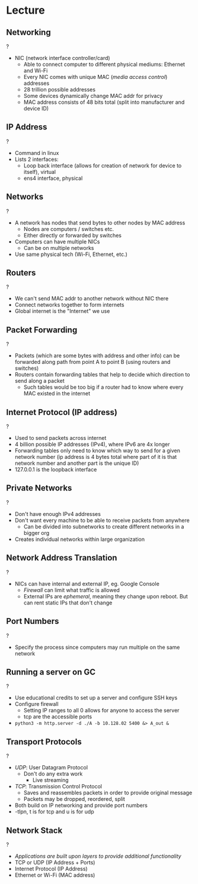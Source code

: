 # Lecture

## Networking
?
- NIC (network interface controller/card)
	- Able to connect computer to different physical mediums: Ethernet and Wi-Fi
	- Every NIC comes with unique MAC (*media access control*) addresses
	- 28 trillion possible addresses
	- Some devices dynamically change MAC addr for privacy
	- MAC address consists of 48 bits total (split into manufacturer and device ID)
<!--SR:!2025-10-11,15,290-->

## IP Address
?
- Command in linux
- Lists 2 interfaces:
	- Loop back interface (allows for creation of network for device to itself), virtual
	- ens4 interface, physical
<!--SR:!2025-09-30,4,272--> 

## Networks
?
- A network has nodes that send bytes to other nodes by MAC address
	- Nodes are computers / switches etc.
	- Either directly or forwarded by switches
- Computers can have multiple NICs
	- Can be on multiple networks
- Use same physical tech (Wi-Fi, Ethernet, etc.)
<!--SR:!2025-09-30,4,272-->

## Routers
?
- We can't send MAC addr to another network without NIC there
- Connect networks together to form internets
- Global internet is the "Internet" we use
<!--SR:!2025-09-30,4,272-->

## Packet Forwarding
?
- Packets (which are some bytes with address and other info) can be forwarded along path from point A to point B (using routers and switches)
- Routers contain forwarding tables that help to decide which direction to send along a packet
	- Such tables would be too big if a router had to know where every MAC existed in the internet
<!--SR:!2025-09-30,4,272-->

## Internet Protocol (IP address)
?
- Used to send packets across internet
- 4 billion possible IP addresses (IPv4), where IPv6 are 4x longer
- Forwarding tables only need to know which way to send for a given network number (ip address is 4 bytes total where part of it is that network number and another part is the unique ID)
- 127.0.0.1 is the loopback interface
<!--SR:!2025-09-30,4,272-->

## Private Networks
?
- Don't have enough IPv4 addresses
- Don't want every machine to be able to receive packets from anywhere
	- Can be divided into subnetworks to create different networks in a bigger org
- Creates individual networks within large organization
<!--SR:!2025-10-11,11,272-->


## Network Address Translation
?
- NICs can have internal and external IP, eg. Google Console
	- *Firewall* can limit what traffic is allowed
	- External IPs are *ephemeral*, meaning they change upon reboot. But can rent static IPs that don't change
<!--SR:!2025-09-30,4,272-->

## Port Numbers
?
- Specify the process since computers may run multiple on the same network
<!--SR:!2025-09-30,4,272-->

## Running a server on GC
?
- Use educational credits to set up a server and configure SSH keys
- Configure firewall
	- Setting IP ranges to all 0 allows for anyone to access the server
	- tcp are the accessible ports
- `python3 -m http.server -d ./A -b 10.128.02 5400 &> A_out &`
<!--SR:!2025-10-14,14,292-->

## Transport Protocols
?
- *UDP*: User Datagram Protocol
	- Don't do any extra work
		- Live streaming
- *TCP*: Transmission Control Protocol
	- Saves and reassembles packets in order to provide original message
	- Packets may be dropped, reordered, split
- Both build on IP networking and provide port numbers
- -tlpn, t is for tcp and u is for udp
<!--SR:!2025-10-10,10,272-->

## Network Stack
?
- *Applications are built upon layers to provide additional functionality*
- TCP or UDP (IP Address + Ports)
- Internet Protocol (IP Address)
- Ethernet or Wi-Fi (MAC address)
<!--SR:!2025-09-30,4,272-->